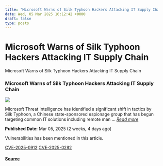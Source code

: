 ```yaml
---
title: "Microsoft Warns of Silk Typhoon Hackers Attacking IT Supply Chain"
date: Wed, 05 Mar 2025 16:12:42 +0000
draft: false
type: posts
---
```

# Microsoft Warns of Silk Typhoon Hackers Attacking IT Supply Chain





 Microsoft Warns of Silk Typhoon Hackers Attacking IT Supply Chain 

### Microsoft Warns of Silk Typhoon Hackers Attacking IT Supply Chain

![](https://upload.cvefeed.io/news/33632/thumbnail.jpg)

Microsoft Threat Intelligence has identified a significant shift in tactics by Silk Typhoon, a Chinese state-sponsored espionage group that has begun targeting common IT solutions including remote man ... [_Read more_](https://cybersecuritynews.com/microsoft-warns-of-silk-typhoon-hackers/)

**Published Date:** Mar 05, 2025 (2 weeks, 4 days ago)

Vulnerabilities has been mentioned in this article.

[CVE-2025-0912](https://cvefeed.io/vuln/detail/CVE-2025-0912) [CVE-2025-0282](https://cvefeed.io/vuln/detail/CVE-2025-0282)

#### [Source](https://cybersecuritynews.com/microsoft-warns-of-silk-typhoon-hackers/)

